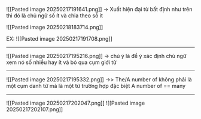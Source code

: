 ![[Pasted image 20250217191641.png]]
-> Xuất hiện đại từ bất định như trên thì đó là chủ ngữ số ít và chia theo số ít

![[Pasted image 20250218183714.png]]

EX:
![[Pasted image 20250217191708.png]]

--- 

![[Pasted image 20250217195216.png]]
-> chú ý là để ý xác định chủ ngữ xem nó số nhiều hay ít và bỏ qua cụm giới từ

--- 

![[Pasted image 20250217195332.png]]
->> The/A number of không phải là một cụm danh từ mà là một từ trường hợp đặc biệt
A number of == many 

---

![[Pasted image 20250217202047.png]]
![[Pasted image 20250217202107.png]]